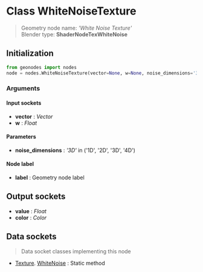 
# Class WhiteNoiseTexture

> Geometry node name: _'White Noise Texture'_<br>Blender type:  **ShaderNodeTexWhiteNoise**

## Initialization


```python
from geonodes import nodes
node = nodes.WhiteNoiseTexture(vector=None, w=None, noise_dimensions='3D', label=None)
```


### Arguments


#### Input sockets



- **vector** : _Vector_
- **w** : _Float_



#### Parameters



- **noise_dimensions** : _'3D'_ in ('1D', '2D', '3D', '4D')



#### Node label



- **label** : Geometry node label



## Output sockets



- **value** : _Float_
- **color** : _Color_



## Data sockets

> Data socket classes implementing this node


- [Texture](aaa). [WhiteNoise](bbb) : Static method


